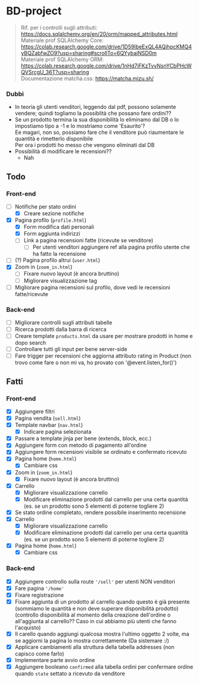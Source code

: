 # BD-project

> Rif. per i controlli sugli attributi: https://docs.sqlalchemy.org/en/20/orm/mapped_attributes.html \
> Materiale prof SQLAlchemy Core: https://colab.research.google.com/drive/1D59IbeExQL4AQihpcKMQ4yBQZabfwZO9?usp=sharing#scrollTo=6QYybaiNSD0m \
> Materiale prof SQLAlchemy ORM: https://colab.research.google.com/drive/1nHd7iFKzTvvNsnYCbPHcWQVSrcgU_36T?usp=sharing \
> Documentazione matcha.css: https://matcha.mizu.sh/

### Dubbi 

- In teoria gli utenti venditori, leggendo dal pdf, possono solamente vendere; quindi togliamo la possiblità che possano fare ordini??
- Se un prodotto termina la sua disponibilità lo eliminamo dal DB o lo impostiamo tipo a -1 e lo mostriamo come 'Esaurito'?\
    Ee magari, non so, possiamo fare che il venditore può riaumentare le quantità e rimetterlo disponibile\
    Per ora i prodotti ho messo che vengono eliminati dal DB
- Possibilità di modificare le recensioni??
    - Nah

## Todo

### Front-end
- [ ] Notifiche per stato ordini
    - [x] Creare sezione notifiche
- [x] Pagina profilo (`profile.html`)
    - [x] Form modifica dati personali
    - [x] Form aggiunta indirizzi
    - [ ] Link a pagina recensioni fatte (ricevute se venditore)
        - [ ] Per utenti venditori aggiungere ref alla pagina profilo utente che ha fatto la recensione
- [ ] (?) Pagina profilo altrui (`user.html`)
- [x] Zoom in (`zoom_in.html`)
    - [ ] Fixare nuovo layout (è ancora bruttino)
    - [ ] Migliorare visualizzazione tag
- [ ] Migliorare pagina recensioni sul profilo, dove vedi le recensioni fatte/ricevute

### Back-end
- [ ] Migliorare controlli sugli attributi tabelle
- [ ] Ricerca prodotti dalla barra di ricerca
- [ ] Creare template `products.html` da usare per mostrare prodotti in home e dopo search
- [ ] Controllare tutti gli input per bene server-side
- [ ] Fare trigger per recensioni che aggiorna attributo rating in Product (non trovo come fare o non mi va, ho provato con '@event.listen_for()')

## Fatti

### Front-end
- [x] Aggiungere filtri
- [x] Pagina vendita (`sell.html`)
- [x] Template navbar (`nav.html`)
    - [x] Indicare pagina selezionata
- [x] Passare a template jinja per bene (extends, block, ecc.)
- [x] Aggiungere form con metodo di pagamento all'ordine
- [x] Aggiungere form recensioni visibile se ordinato e confermato ricevuto
- [x] Pagina home (`home.html`)
    - [x] Cambiare css
- [x] Zoom in (`zoom_in.html`)
    - [x] Fixare nuovo layout (è ancora bruttino)
- [x] Carrello
    - [x] Migliorare visualizzazione carrello
    - [x] Modificare eliminazione prodotti dal carrello per una certa quantità (es. se un prodotto sono 5 elementi di poterne togliere 2)
- [x] Se stato ordine completato, rendere possibile inserimento recensione
- [x] Carrello
    - [x] Migliorare visualizzazione carrello
    - [x] Modificare eliminazione prodotti dal carrello per una certa quantità (es. se un prodotto sono 5 elementi di poterne togliere 2)
- [x] Pagina home (`home.html`)
    - [x] Cambiare css

### Back-end
- [x] Aggiungere controllo sulla route `'/sell'` per utenti NON venditori
- [x] Fare pagina `'/home'`
- [x] Fixare registrazione
- [x] Fixare aggiunta di un prodotto al carrello quando questo è già presente (sommiamo le quantità e non deve superare disponibilità prodotto)
        (controllo disponibilità al momento della creazione dell'ordine o all'aggiunta al carrello?? Caso in cui abbiamo più utenti che fanno l'acquisto)
- [x] Il carello quando aggiungi qualcosa mostra l'ultimo oggetto 2 volte, ma se aggiorni la pagina lo mostra correttamente (Da sistemare :/)
- [x] Applicare cambiamenti alla struttura della tabella addresses (non capisco come farlo)
- [x] Implementare parte avvio ordine
- [x] Aggiungere booleano `confirmed` alla tabella ordini per confermare ordine quando `state` settato a ricevuto da venditore
